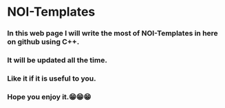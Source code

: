 # NOI-Templates
### In this web page I will write the most of NOI-Templates in here on github using C++.
### It will be updated all the time.
### Like it if it is useful to you.
### Hope you enjoy it.😁😁😁
